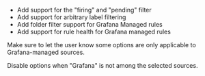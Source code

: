 - Add support for the "firing" and "pending" filter
- Add support for arbitrary label filtering
- Add folder filter support for Grafana Managed rules
- Add support for rule health for Grafana managed rules

Make sure to let the user know some options are only applicable to Grafana-managed sources.

Disable options when "Grafana" is not among the selected sources.
